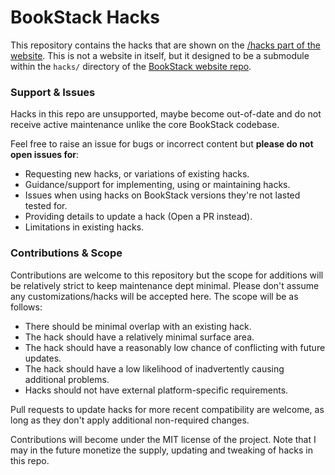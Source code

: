 # BookStack Hacks

This repository contains the hacks that are shown on the [/hacks part of the website](https://www.bookstackapp.com/hacks/). This is not a website in itself,
but it designed to be a submodule within the `hacks/` directory of the [BookStack website repo](https://github.com/BookStackApp/website).

### Support & Issues

Hacks in this repo are unsupported, maybe become out-of-date and do not receive active maintenance unlike the core BookStack codebase. 

Feel free to raise an issue for bugs or incorrect content but **please do not open issues for**:

- Requesting new hacks, or variations of existing hacks.
- Guidance/support for implementing, using or maintaining hacks.
- Issues when using hacks on BookStack versions they're not lasted tested for.
- Providing details to update a hack (Open a PR instead).
- Limitations in existing hacks.

### Contributions & Scope

Contributions are welcome to this repository but the scope for additions will be relatively strict to keep maintenance dept minimal. Please don't assume any customizations/hacks will be accepted here. The scope will be as follows:

- There should be minimal overlap with an existing hack.
- The hack should have a relatively minimal surface area.
- The hack should have a reasonably low chance of conflicting with future updates.
- The hack should have a low likelihood of inadvertently causing additional problems.
- Hacks should not have external platform-specific requirements.

Pull requests to update hacks for more recent compatibility are welcome, as long as they don't apply additional non-required changes.

Contributions will become under the MIT license of the project. Note that I may in the future monetize the supply, updating and tweaking of hacks in this repo.
